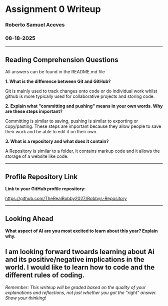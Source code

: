 # Assignment 0 Writeup

### Roberto Samuel Aceves
### 08-18-2025
---

## Reading Comprehension Questions
All answers can be found in the README.md file

**1. What is the difference between Git and GitHub?**

Git is mainly used to track changes onto code or do individual work whilst github is more typically used for collaborative projects and storing code.

**2. Explain what "committing and pushing" means in your own words. Why are these steps important?**

Committing is similar to saving, pushing is similar to exporting or copy/pasting. These steps are important because they allow people to save their work and be able to edit it on their own.

**3. What is a repository and what does it contain?**

A Repository is similar to a folder, it contains markup code and it allows the storage of a website like code.

---

## Profile Repository Link

**Link to your GitHub profile repository:** 

https://github.com/TheRealBobby2027/Bobbys-Repository 

---

## Looking Ahead

**What aspect of AI are you most excited to learn about this year? Explain why.**

I am looking forward twoards learning about Ai and its positive/negative implications in the world. I would like to learn how to code and the different rules of coding. 
---

*Remember: This writeup will be graded based on the quality of your explanations and reflections, not just whether you got the "right" answer. Show your thinking!*
